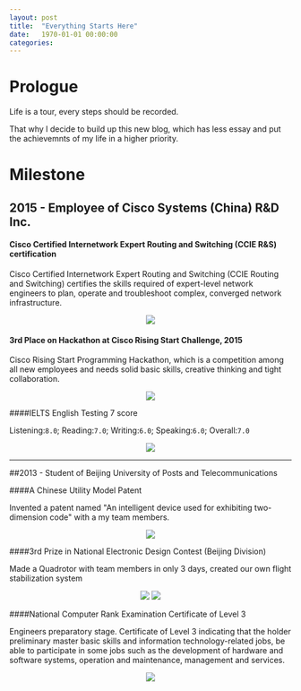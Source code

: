 ```yaml
---
layout: post
title:  "Everything Starts Here"
date:   1970-01-01 00:00:00
categories: 
---
```


# Prologue

Life is a tour, every steps should be recorded.

That why I decide to build up this new blog, which has less essay and put the achievemnts of my life in a higher priority.

# Milestone 

## 2015 - Employee of Cisco Systems (China) R&D Inc.

#### Cisco Certified Internetwork Expert Routing and Switching (CCIE R&S) certification

Cisco Certified Internetwork Expert Routing and Switching (CCIE Routing and Switching) certifies the skills required of expert-level network engineers to plan, operate and troubleshoot complex, converged network infrastructure.

<center>
<img src="/img/CCIE.jpg">
</center>

#### 3rd Place on Hackathon at Cisco Rising Start Challenge, 2015

Cisco Rising Start Programming Hackathon, which is a competition among all new employees and needs solid basic skills, creative thinking and tight collaboration.

<center>
<img src="/img/CRS.jpg">
</center>


####IELTS English Testing 7 score

Listening:`8.0`; Reading:`7.0`; Writing:`6.0`; Speaking:`6.0`; Overall:`7.0`


<center>
<img src="/img/IELTS.jpg">
</center>

---

##2013 - Student of Beijing University of Posts and Telecommunications

####A Chinese Utility Model Patent

Invented a patent named "An intelligent device used for exhibiting two-dimension code" with a my team members.


<center>
<img src="/img/patent.jpg">
</center>


####3rd Prize in National Electronic Design Contest (Beijing Division)

Made a Quadrotor with team members in only 3 days, created our own flight stabilization system


<center>
<img src="/img/National_Electronic_Design_Contest.jpg">
<img src="/img/National_Electronic_Design_Contest_part2.jpg">
</center>


####National Computer Rank Examination Certificate of Level 3

Engineers preparatory stage. Certificate of Level 3 indicating that the holder preliminary master basic skills and information technology-related jobs, be able to participate in some jobs such as the development of hardware and software systems, operation and maintenance, management and services.

<center>
<img src="/img/NCR3.jpg">
</center>
